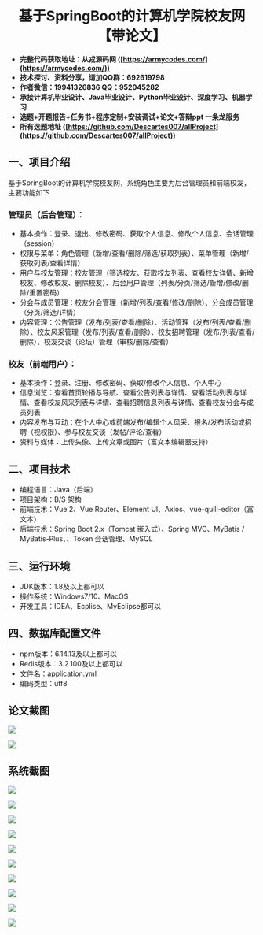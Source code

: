 ﻿<h1 align="center">基于SpringBoot的计算机学院校友网【带论文】</h1></p>

- <b>完整代码获取地址：从戎源码网 ([https://armycodes.com/](https://armycodes.com/))</b>
- <b>技术探讨、资料分享，请加QQ群：692619798</b>
- <b>作者微信：19941326836  QQ：952045282</b>
- <b>承接计算机毕业设计、Java毕业设计、Python毕业设计、深度学习、机器学习</b>
- <b>选题+开题报告+任务书+程序定制+安装调试+论文+答辩ppt 一条龙服务</b>
- <b>所有选题地址 ([https://github.com/Descartes007/allProject](https://github.com/Descartes007/allProject)) </b>

## 一、项目介绍

基于SpringBoot的计算机学院校友网，系统角色主要为后台管理员和前端校友，主要功能如下
### 管理员（后台管理）：
- 基本操作：登录、退出、修改密码、获取个人信息、修改个人信息、会话管理（session）
- 权限与菜单：角色管理（新增/查看/删除/筛选/获取列表）、菜单管理（新增/获取列表/查看详情）
- 用户与校友管理：校友管理（筛选校友、获取校友列表、查看校友详情、新增校友、修改校友、删除校友）、后台用户管理（列表/分页/筛选/新增/修改/删除/重置密码）
- 分会与成员管理：校友分会管理（新增/列表/查看/修改/删除）、分会成员管理（分页/筛选/详情）
- 内容管理：公告管理（发布/列表/查看/删除）、活动管理（发布/列表/查看/删除）、校友风采管理（发布/列表/查看/删除）、校友招聘管理（发布/列表/查看/删除）、校友交谈（论坛）管理（审核/删除/查看）
### 校友（前端用户）：
- 基本操作：登录、注册、修改密码、获取/修改个人信息、个人中心
- 信息浏览：查看首页轮播与导航、查看公告列表与详情、查看活动列表与详情、查看校友风采列表与详情、查看招聘信息列表与详情、查看校友分会与成员列表
- 内容发布与互动：在个人中心或前端发布/编辑个人风采、报名/发布活动或招聘（视权限）、参与校友交谈（发帖/评论/查看）
- 资料与媒体：上传头像、上传文章或图片（富文本编辑器支持）

## 二、项目技术

- 编程语言：Java（后端）
- 项目架构：B/S 架构
- 前端技术：Vue 2、Vue Router、Element UI、Axios、vue-quill-editor（富文本）
- 后端技术：Spring Boot 2.x（Tomcat 嵌入式）、Spring MVC、MyBatis / MyBatis-Plus、、Token 会话管理、MySQL


## 三、运行环境

- JDK版本：1.8及以上都可以
- 操作系统：Windows7/10、MacOS
- 开发工具：IDEA、Ecplise、MyEclipse都可以

## 四、数据库配置文件

- npm版本：6.14.13及以上都可以
- Redis版本：3.2.100及以上都可以
- 文件名：application.yml
- 编码类型：utf8

## 论文截图

![](screenshot/1.png)

![](screenshot/2.png)

## 系统截图

![](screenshot/3.png)

![](screenshot/4.png)

![](screenshot/5.png)

![](screenshot/6.png)

![](screenshot/7.png)

![](screenshot/8.png)

![](screenshot/9.png)

![](screenshot/10.png)

![](screenshot/11.png)

![](screenshot/12.png)

